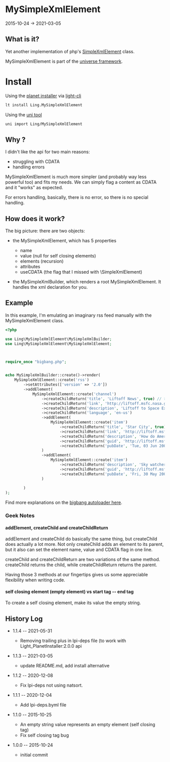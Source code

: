 MySimpleXmlElement
=====================
2015-10-24 -> 2021-03-05




What is it?
---------------

Yet another implementation of php's [SimpleXmlElement](http://php.net/manual/en/class.simplexmlelement.php) class.


MySimpleXmlElement is part of the [universe framework](https://github.com/karayabin/universe-snapshot).


Install
=============


Using the [planet installer](https://github.com/lingtalfi/Light_PlanetInstaller) via [light-cli](https://github.com/lingtalfi/Light_Cli)
```bash
lt install Ling.MySimpleXmlElement
```

Using the [uni tool](https://github.com/lingtalfi/universe-naive-importer)
```bash
uni import Ling/MySimpleXmlElement
```




Why ?
----------

I didn't like the api for two main reasons:

- struggling with CDATA
- handling errors


MySimpleXmlElement is much more simpler (and probably way less powerful too) and fits my needs.
We can simply flag a content as CDATA and it "works" as expected.

For errors handling, basically, there is no error, so there is no special handling.



How does it work?
--------------

The big picture: there are two objects: 
 
 
- the MySimpleXmlElement, which has 5 properties
    - name  
    - value (null for self closing elements)  
    - elements (recursion)  
    - attributes  
    - useCDATA (the flag that I missed with \SimpleXmlElement)  

- the MySimpleXmlBuilder, which renders a root MySimpleXmlElement. It handles the xml declaration for you.




Example
------------

In this example, I'm emulating an imaginary rss feed manually with the MySimpleXmlElement class.


```php
<?php

use Ling\MySimpleXmlElement\MySimpleXmlBuilder;
use Ling\MySimpleXmlElement\MySimpleXmlElement;



require_once "bigbang.php";


echo MySimpleXmlBuilder::create()->render(
    MySimpleXmlElement::create('rss')
        ->setAttributes(['version' => '2.0'])
        ->addElement(
            MySimpleXmlElement::create('channel')
                ->createChildReturn('title', 'Liftoff News', true) // true here means use CDATA
                ->createChildReturn('link', 'http://liftoff.msfc.nasa.gov/') 
                ->createChildReturn('description', 'Liftoff to Space Exploration.', true)
                ->createChildReturn('language', 'en-us')
                ->addElement(
                    MySimpleXmlElement::create('item')
                        ->createChildReturn('title', 'Star City', true)
                        ->createChildReturn('link', 'http://liftoff.msfc.nasa.gov/news/2003/news-starcity.asp')
                        ->createChildReturn('description', 'How do Americans get ready to work with Russians aboard the International Space Station? They take a crash course in culture, language and protocol at Russia\'s <a href="http://howe.iki.rssi.ru/GCTC/gctc_e.htm">Star City</a>.', true)
                        ->createChildReturn('guid', 'http://liftoff.msfc.nasa.gov/2003/06/03.html#item573')
                        ->createChildReturn('pubDate', 'Tue, 03 Jun 2003 09:39:21 GMT')
                )
                ->addElement(
                    MySimpleXmlElement::create('item')
                        ->createChildReturn('description', 'Sky watchers in Europe, Asia, and parts of Alaska and Canada will experience a <a href="http://science.nasa.gov/headlines/y2003/30may_solareclipse.htm">partial eclipse of the Sun</a> on Saturday, May 31st.', true)
                        ->createChildReturn('guid', 'http://liftoff.msfc.nasa.gov/2003/05/30.html#item572')
                        ->createChildReturn('pubDate', 'Fri, 30 May 2003 11:06:42 GMT')
                )
                
        )
);

```

Find more explanations on the [bigbang autoloader here](https://github.com/lingtalfi/TheScientist/blob/master/convention.portableAutoloader.eng.md).



### Geek Notes

#### addElement, createChild and createChildReturn 

addElement and createChild do basically the same thing, but createChild does actually a lot more.
Not only createChild adds an element to its parent, but it also can set the element name, value and CDATA flag 
in one line.

createChild and createChildReturn are two variations of the same method.
createChild returns the child, while createChildReturn returns the parent.

Having those 3 methods at our fingertips gives us some appreciable flexibility when writing code.


#### self closing element (empty element) vs start tag -- end tag

To create a self closing element, make its value the empty string.





History Log
------------------
    
    

- 1.1.4 -- 2021-05-31

    - Removing trailing plus in lpi-deps file (to work with Light_PlanetInstaller:2.0.0 api

- 1.1.3 -- 2021-03-05

    - update README.md, add install alternative

- 1.1.2 -- 2020-12-08

    - Fix lpi-deps not using natsort.

- 1.1.1 -- 2020-12-04

    - Add lpi-deps.byml file

- 1.1.0 -- 2015-10-25

    - An empty string value represents an empty element (self closing tag) 
    - Fix self closing tag bug
    
    
- 1.0.0 -- 2015-10-24

    - initial commit


    



